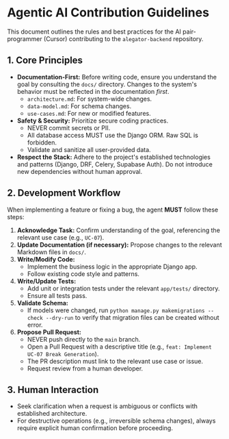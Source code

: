 # Agentic AI Contribution Guidelines

This document outlines the rules and best practices for the AI pair-programmer (Cursor) contributing to the `alegator-backend` repository.

## 1. Core Principles

*   **Documentation-First:** Before writing code, ensure you understand the goal by consulting the `docs/` directory. Changes to the system's behavior must be reflected in the documentation *first*.
    *   `architecture.md`: For system-wide changes.
    *   `data-model.md`: For schema changes.
    *   `use-cases.md`: For new or modified features.
*   **Safety & Security:** Prioritize secure coding practices.
    *   NEVER commit secrets or PII.
    *   All database access MUST use the Django ORM. Raw SQL is forbidden.
    *   Validate and sanitize all user-provided data.
*   **Respect the Stack:** Adhere to the project's established technologies and patterns (Django, DRF, Celery, Supabase Auth). Do not introduce new dependencies without human approval.

## 2. Development Workflow

When implementing a feature or fixing a bug, the agent **MUST** follow these steps:

1.  **Acknowledge Task:** Confirm understanding of the goal, referencing the relevant use case (e.g., `UC-07`).
2.  **Update Documentation (if necessary):** Propose changes to the relevant Markdown files in `docs/`.
3.  **Write/Modify Code:**
    *   Implement the business logic in the appropriate Django app.
    *   Follow existing code style and patterns.
4.  **Write/Update Tests:**
    *   Add unit or integration tests under the relevant `app/tests/` directory.
    *   Ensure all tests pass.
5.  **Validate Schema:**
    *   If models were changed, run `python manage.py makemigrations --check --dry-run` to verify that migration files can be created without error.
6.  **Propose Pull Request:**
    *   NEVER push directly to the `main` branch.
    *   Open a Pull Request with a descriptive title (e.g., `feat: Implement UC-07 Break Generation`).
    *   The PR description must link to the relevant use case or issue.
    *   Request review from a human developer.

## 3. Human Interaction

*   Seek clarification when a request is ambiguous or conflicts with established architecture.
*   For destructive operations (e.g., irreversible schema changes), always require explicit human confirmation before proceeding. 